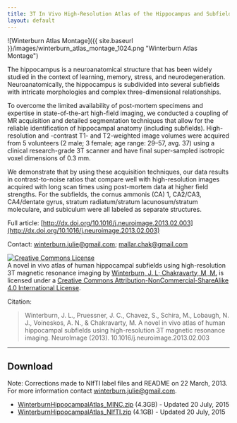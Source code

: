 ```yaml
---
title: 3T In Vivo High-Resolution Atlas of the Hippocampus and Subfields
layout: default
---
```

![Winterburn Atlas Montage]({{ site.baseurl }}/images/winterburn_atlas_montage_1024.png "Winterburn Atlas Montage")

The hippocampus is a neuroanatomical structure that has been widely studied in the context of learning, memory, stress, and neurodegeneration. Neuroanatomically, the hippocampus is subdivided into several subfields with intricate morphologies and complex three-dimensional relationships. 

To overcome the limited availability of post-mortem specimens and expertise in state-of-the-art high-field imaging, we conducted a coupling of MR acquisition and detailed segmentation techniques that allow for the reliable identification of hippocampal anatomy (including subfields). High-resolution and -contrast T1- and T2-weighted image volumes were acquired from 5 volunteers (2 male; 3 female; age range: 29–57, avg. 37) using a clinical research-grade 3T scanner and have final super-sampled isotropic voxel dimensions of 0.3 mm. 

We demonstrate that by using these acquisition techniques, our data results in contrast-to-noise ratios that compare well with high-resolution images acquired with long scan times using post-mortem data at higher field strengths. For the subfields, the cornus ammonis (CA) 1, CA2/CA3, CA4/dentate gyrus, stratum radiatum/stratum lacunosum/stratum moleculare, and subiculum were all labeled as separate structures. 

Full article: [http://dx.doi.org/10.1016/j.neuroimage.2013.02.003](http://dx.doi.org/10.1016/j.neuroimage.2013.02.003) 

Contact: winterburn.julie@gmail.com; mallar.chak@gmail.com

<a rel="license" href="http://creativecommons.org/licenses/by-nc-sa/4.0/"><img alt="Creative Commons License" style="border-width:0" src="https://i.creativecommons.org/l/by-nc-sa/4.0/88x31.png" /></a><br /><span xmlns:dct="http://purl.org/dc/terms/" href="http://purl.org/dc/dcmitype/StillImage" property="dct:title" rel="dct:type">A novel in vivo atlas of human hippocampal subfields using high-resolution 3T magnetic resonance imaging</span> by <a xmlns:cc="http://creativecommons.org/ns#" href="http://cobralab.ca/Hippocampus" property="cc:attributionName" rel="cc:attributionURL">Winterburn, J. L; Chakravarty, M, M.</a> is licensed under a <a rel="license" href="http://creativecommons.org/licenses/by-nc-sa/4.0/">Creative Commons Attribution-NonCommercial-ShareAlike 4.0 International License</a>.

Citation: 

> Winterburn, J. L., Pruessner, J. C., Chavez, S., Schira, M., Lobaugh, N. J., Voineskos, A. N., & Chakravarty, M. A novel in vivo atlas of human hippocampal subfields using high-resolution 3T magnetic resonance imaging. NeuroImage (2013). 10.1016/j.neuroimage.2013.02.003

----

## Download

Note: Corrections made to NIfTI label files and README on 22 March, 2013. For more information contact winterburn.julie@gmail.com.

 - [WinterburnHippocampalAtlas_MINC.zip](http://cobralab.net/files/WinterburnHippocampalAtlas_MINC.zip) (4.3GB) - Updated 20 July, 2015
 - [WinterburnHippocampalAtlas_NIfTI.zip](http://cobralab.net/files/WinterburnHippocampalAtlas_NIfTI.zip) (4.1GB) - Updated 20 July, 2015
